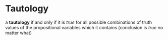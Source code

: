 # Tautology
a **tautology** if and only if it is *true* for all possible combinations of truth values of the propositional variables which it contains (conclusion is *true* no matter what)
